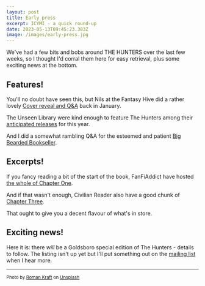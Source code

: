 ```yaml
---
layout: post
title: Early press
excerpt: ICYMI - a quick round-up
date: 2023-05-13T09:45:23.383Z
image: /images/early-press.jpg
---
```


We've had a few bits and bobs around THE HUNTERS over the last few weeks, so I thought I'd corral them here for easy retrieval, plus some exciting news at the bottom.

## Features!

You'll no doubt have seen this, but Nils at the Fantasy Hive did a rather lovely [Cover reveal and Q&A](https://fantasy-hive.co.uk/2023/01/the-hunters-by-david-wragg-cover-reveal-and-qa/) back in January.

The Unseen Library were kind enough to feature The Hunters among their [anticipated releases](https://unseenlibrary.com/2023/02/15/waiting-on-wednesday-the-hunters-by-david-wragg/) for this year.

And I did a somewhat rambling Q&A for the esteemed and patient [Big Bearded Bookseller](http://www.bigbeardedbookseller.com/2023/04/28/david-wragg-qa/).

## Excerpts!

If you fancy reading a bit of the start of the book, FanFiAddict have hosted [the whole of Chapter One](https://fanfiaddict.com/excerpt-the-hunters-tales-of-the-plains-1-by-david-wragg/).

And if that wasn't enough, Civilian Reader also have a good chunk of [Chapter Three](https://civilianreader.com/2023/05/08/excerpt-the-hunters-by-david-wragg-harper-voyager/).

That ought to give you a decent flavour of what's in store.

## Exciting news!

Here it is: there _will_ be a Goldsboro special edition of The Hunters - details to follow. The listing isn't up yet but I'll put something out on the [mailing list](http://eepurl.com/gBvwHH) when I hear more.


---
<small>Photo by <a href="https://unsplash.com/@iamromankraft?utm_source=unsplash&utm_medium=referral&utm_content=creditCopyText">Roman Kraft</a> on <a href="https://unsplash.com/photos/_Zua2hyvTBk?utm_source=unsplash&utm_medium=referral&utm_content=creditCopyText">Unsplash</a></small>
